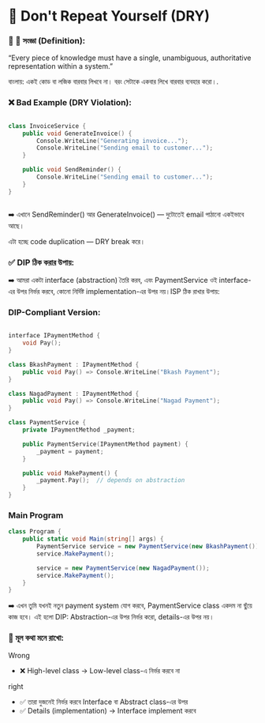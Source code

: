 # 📘 Don't Repeat Yourself (DRY)

### 📌 📌 সংজ্ঞা (Definition):

“Every piece of knowledge must have a single, unambiguous, authoritative representation within a system.”

বাংলায়: একই কোড বা লজিক বারবার লিখবে না। বরং সেটাকে একবার লিখে বারবার ব্যবহার করো।.

### ❌ Bad Example (DRY Violation):

```cpp

class InvoiceService {
    public void GenerateInvoice() {
        Console.WriteLine("Generating invoice...");
        Console.WriteLine("Sending email to customer...");
    }

    public void SendReminder() {
        Console.WriteLine("Sending email to customer...");
    }
}



```

➡️ এখানে SendReminder() আর GenerateInvoice() — দুটোতেই email পাঠানো একইভাবে আছে।

এটা হচ্ছে code duplication — DRY break করে।

### ✅ DIP ঠিক করার উপায়:

➡️ আমরা একটা interface (abstraction) তৈরি করব, এবং PaymentService ওই interface-এর উপর নির্ভর করবে, কোনো নির্দিষ্ট implementation-এর উপর নয়।ISP ঠিক রাখার উপায়:

### DIP-Compliant Version:

```cpp

interface IPaymentMethod {
    void Pay();
}

class BkashPayment : IPaymentMethod {
    public void Pay() => Console.WriteLine("Bkash Payment");
}

class NagadPayment : IPaymentMethod {
    public void Pay() => Console.WriteLine("Nagad Payment");
}

class PaymentService {
    private IPaymentMethod _payment;

    public PaymentService(IPaymentMethod payment) {
        _payment = payment;
    }

    public void MakePayment() {
        _payment.Pay();  // depends on abstraction
    }
}


```

### Main Program

```cs
class Program {
    public static void Main(string[] args) {
        PaymentService service = new PaymentService(new BkashPayment());
        service.MakePayment();

        service = new PaymentService(new NagadPayment());
        service.MakePayment();
    }
}

```

➡️ এখন তুমি যখনই নতুন payment system যোগ করবে, PaymentService class একদম না ছুঁয়ে কাজ হবে।
এই হলো DIP: Abstraction-এর উপর নির্ভর করো, details-এর উপর নয়।

### 🧠 মূল কথা মনে রাখো:

Wrong

- ❌ High-level class → Low-level class-এ নির্ভর করবে না

right

- ✅ তারা দুজনেই নির্ভর করবে Interface বা Abstract class-এর উপর
- ✅ Details (implementation) → Interface implement করবে
